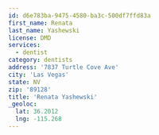```yaml
---
id: d6e783ba-9475-4580-ba3c-500df7ffd83a
first_name: Renata
last_name: Yashewski
license: DMD
services:
  - dentist
category: dentists
address: '7837 Turtle Cove Ave'
city: 'Las Vegas'
state: NV
zip: '89128'
title: 'Renata Yashewski'
_geoloc:
  lat: 36.2012
  lng: -115.268
---
```

